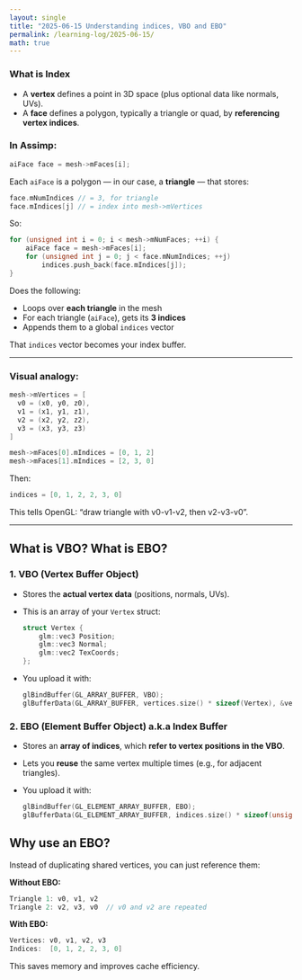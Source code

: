 ```yaml
---
layout: single
title: "2025-06-15 Understanding indices, VBO and EBO"
permalink: /learning-log/2025-06-15/
math: true
---
```


### What is Index

* A **vertex** defines a point in 3D space (plus optional data like normals, UVs).
* A **face** defines a polygon, typically a triangle or quad, by **referencing vertex indices**.

### In Assimp:

```cpp
aiFace face = mesh->mFaces[i];
```

Each `aiFace` is a polygon — in our case, a **triangle** — that stores:

```cpp
face.mNumIndices // = 3, for triangle
face.mIndices[j] // = index into mesh->mVertices
```

So:

```cpp
for (unsigned int i = 0; i < mesh->mNumFaces; ++i) {
    aiFace face = mesh->mFaces[i];
    for (unsigned int j = 0; j < face.mNumIndices; ++j)
        indices.push_back(face.mIndices[j]);
}
```

Does the following:

* Loops over **each triangle** in the mesh
* For each triangle (`aiFace`), gets its **3 indices**
* Appends them to a global `indices` vector

That `indices` vector becomes your index buffer.

---

### Visual analogy:

```cpp
mesh->mVertices = [
  v0 = (x0, y0, z0),
  v1 = (x1, y1, z1),
  v2 = (x2, y2, z2),
  v3 = (x3, y3, z3)
]

mesh->mFaces[0].mIndices = [0, 1, 2]
mesh->mFaces[1].mIndices = [2, 3, 0]
```

Then:

```cpp
indices = [0, 1, 2, 2, 3, 0]
```

This tells OpenGL: “draw triangle with v0-v1-v2, then v2-v3-v0”.

---

## What is VBO? What is EBO?

### 1. VBO (Vertex Buffer Object)

* Stores the **actual vertex data** (positions, normals, UVs).

* This is an array of your `Vertex` struct:

  ```cpp
  struct Vertex {
      glm::vec3 Position;
      glm::vec3 Normal;
      glm::vec2 TexCoords;
  };
  ```

* You upload it with:

  ```cpp
  glBindBuffer(GL_ARRAY_BUFFER, VBO);
  glBufferData(GL_ARRAY_BUFFER, vertices.size() * sizeof(Vertex), &vertices[0], GL_STATIC_DRAW);
  ```

### 2. EBO (Element Buffer Object) a.k.a Index Buffer

* Stores an **array of indices**, which **refer to vertex positions in the VBO**.
* Lets you **reuse** the same vertex multiple times (e.g., for adjacent triangles).
* You upload it with:

  ```cpp
  glBindBuffer(GL_ELEMENT_ARRAY_BUFFER, EBO);
  glBufferData(GL_ELEMENT_ARRAY_BUFFER, indices.size() * sizeof(unsigned int), &indices[0], GL_STATIC_DRAW);
  ```


## Why use an EBO?

Instead of duplicating shared vertices, you can just reference them:

**Without EBO:**

```cpp
Triangle 1: v0, v1, v2  
Triangle 2: v2, v3, v0  // v0 and v2 are repeated
```

**With EBO:**

```cpp
Vertices: v0, v1, v2, v3
Indices:  [0, 1, 2, 2, 3, 0]
```

This saves memory and improves cache efficiency.
